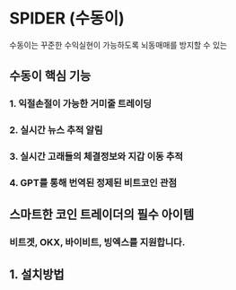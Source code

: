 # SPIDER (수동이)
수동이는 꾸준한 수익실현이 가능하도록 뇌동매매를 방지할 수 있는 

## 수동이 핵심 기능
### 1. 익절손절이 가능한 거미줄 트레이딩
### 2. 실시간 뉴스 추적 알림
### 3. 실시간 고래들의 체결정보와 지갑 이동 추적
### 4. GPT를 통해 번역된 정제된 비트코인 관점

## 스마트한 코인 트레이더의 필수 아이템
### 비트겟, OKX, 바이비트, 빙엑스를 지원합니다.

## 1. 설치방법
